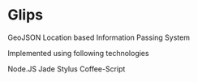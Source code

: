 Glips
=====

GeoJSON Location based Information Passing System


Implemented using following technologies

Node.JS
Jade
Stylus
Coffee-Script


